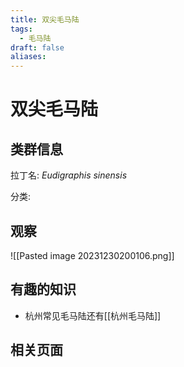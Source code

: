 ```yaml
---
title: 双尖毛马陆
tags:
  - 毛马陆
draft: false
aliases:
---
```

# 双尖毛马陆

## 类群信息

拉丁名: *Eudigraphis sinensis*

分类:

## 观察

![[Pasted image 20231230200106.png]]

## 有趣的知识

* 杭州常见毛马陆还有[[杭州毛马陆]]

## 相关页面

